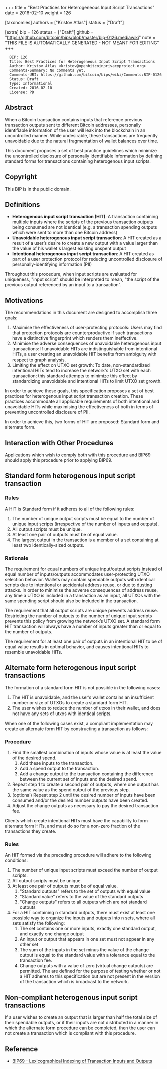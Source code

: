 
+++
title = "Best Practices for Heterogeneous Input Script Transactions"
date = 2016-02-10
weight = 126

[taxonomies]
authors = ["Kristov Atlas"]
status = ["Draft"]

[extra]
bip = 126
status = ["Draft"]
github = "https://github.com/bitcoin/bips/blob/master/bip-0126.mediawiki"
note = "THIS FILE IS AUTOMATICALLY GENERATED - NOT MEANT FOR EDITING"
+++

```
  BIP: 126
  Title: Best Practices for Heterogeneous Input Script Transactions
  Author: Kristov Atlas <kristov@openbitcoinprivacyproject.org>
  Comments-Summary: No comments yet.
  Comments-URI: https://github.com/bitcoin/bips/wiki/Comments:BIP-0126
  Status: Draft
  Type: Informational
  Created: 2016-02-10
  License: PD
```

<h2>Abstract</h2>


When a Bitcoin transaction contains inputs that reference previous transaction outputs sent to different Bitcoin addresses, personally identifiable information of the user will leak into the blockchain in an uncontrolled manner. While undesirable, these transactions are frequently unavoidable due to the natural fragmentation of wallet balances over time.

This document proposes a set of best practice guidelines which minimize the uncontrolled disclosure of personally identifiable information by defining standard forms for transactions containing heterogenous input scripts.

<h2>Copyright</h2>


This BIP is in the public domain.

<h2>Definitions</h2>


*  **Heterogenous input script transaction (HIT)**: A transaction containing multiple inputs where the scripts of the previous transaction outputs being consumed are not identical (e.g. a transaction spending outputs which were sent to more than one Bitcoin address)
*  **Unavoidable heterogenous input script transaction**: A HIT created as a result of a user’s desire to create a new output with a value larger than the value of his wallet's largest existing unspent output
*  **Intentional heterogenous input script transaction**: A HIT created as part of a user protection protocol for reducing uncontrolled disclosure of personally-identifying information (PII)


Throughout this procedure, when input scripts are evaluated for uniqueness, "input script" should be interpreted to mean, "the script of the previous output referenced by an input to a transaction".

<h2>Motivations</h2>


The recommendations in this document are designed to accomplish three goals:

1.  Maximise the effectiveness of user-protecting protocols: Users may find that protection protocols are counterproductive if such transactions have a distinctive fingerprint which renders them ineffective.
1.  Minimise the adverse consequences of unavoidable heterogenous input transactions: If unavoidable HITs are indistinguishable from intentional HITs, a user creating an unavoidable HIT benefits from ambiguity with respect to graph analysis.
1.  Limiting the effect on UTXO set growth: To date, non-standardized intentional HITs tend to increase the network's UTXO set with each transaction; this standard attempts to minimize this effect by standardizing unavoidable and intentional HITs to limit UTXO set growth.


In order to achieve these goals, this specification proposes a set of best practices for heterogenous input script transaction creation. These practices accommodate all applicable requirements of both intentional and unavoidable HITs while maximising the effectiveness of both in terms of preventing uncontrolled disclosure of PII.

In order to achieve this, two forms of HIT are proposed: Standard form and alternate form.

<h2>Interaction with Other Procedures</h2>


Applications which wish to comply both with this procedure and BIP69 should apply this procedure prior to applying BIP69.

<h2>Standard form heterogenous input script transaction</h2>


<h3>Rules</h3>


A HIT is Standard form if it adheres to all of the following rules:

1.  The number of unique output scripts must be equal to the number of unique input scripts (irrespective of the number of inputs and outputs).
1.  All output scripts must be unique.
1.  At least one pair of outputs must be of equal value.
1.  The largest output in the transaction is a member of a set containing at least two identically-sized outputs.


<h3>Rationale</h3>


The requirement for equal numbers of unique input/output scripts instead of equal number of inputs/outputs accommodates user-protecting UTXO selection behavior. Wallets may contain spendable outputs with identical scripts due to intentional or accidental address reuse, or due to dusting attacks. In order to minimise the adverse consequences of address reuse, any time a UTXO is included in a transaction as an input, all UTXOs with the same spending script should also be included in the transaction.

The requirement that all output scripts are unique prevents address reuse. Restricting the number of outputs to the number of unique input scripts prevents this policy from growing the network’s UTXO set. A standard form HIT transaction will always have a number of inputs greater than or equal to the number of outputs.

The requirement for at least one pair of outputs in an intentional HIT to be of equal value results in optimal behavior, and causes intentional HITs to resemble unavoidable HITs.

<h2>Alternate form heterogenous input script transactions</h2>


The formation of a standard form HIT is not possible in the following cases:

1.  The HIT is unavoidable, and the user’s wallet contains an insufficient number or size of UTXOs to create a standard form HIT.
1.  The user wishes to reduce the number of utxos in their wallet, and does not have any sets of utxos with identical scripts.


When one of the following cases exist, a compliant implementation may create an alternate form HIT by constructing a transaction as follows:

<h3>Procedure</h3>


1.  Find the smallest combination of inputs whose value is at least the value of the desired spend.
    1.  Add these inputs to the transaction.
    1.  Add a spend output to the transaction.
    1.  Add a change output to the transaction containing the difference between the current set of inputs and the desired spend.
1.  Repeat step 1 to create a second pair of outputs, where one output has the same value as the spend output of the previous step.
1.  (optional) Repeat step 2 until the desired number of inputs have been consumed and/or the desired number outputs have been created.
1.  Adjust the change outputs as necessary to pay the desired transaction fee.


Clients which create intentional HITs must have the capability to form alternate form HITs, and must do so for a non-zero fraction of the transactions they create.

<h3>Rules</h3>


An HIT formed via the preceding procedure will adhere to the following conditions:

1.  The number of unique input scripts must exceed the number of output scripts.
1.  All output scripts must be unique.
1.  At least one pair of outputs must be of equal value.
    1.  "Standard outputs" refers to the set of outputs with equal value
    1.  "Standard value" refers to the value of the standard outputs
    1.  "Change outputs" refers to all outputs which are not standard outputs
1.  For a HIT containing n standard outputs, there must exist at least one possible way to organize the inputs and outputs into n sets, where all sets satisfy the following:
    1.  The set contains one or more inputs, exactly one standard output, and exactly one change output
    1.  An input or output that appears in one set must not appear in any other set
    1.  The sum of the inputs in the set minus the value of the change output is equal to the standard value with a tolerance equal to the transaction fee.
    1.  Change outputs with a value of zero (virtual change outputs) are permitted. The are defined for the purpose of testing whether or not a HIT adheres to this specification but are not present in the version of the transaction which is broadcast to the network.


<h2>Non-compliant heterogenous input script transactions</h2>


If a user wishes to create an output that is larger than half the total size of their spendable outputs, or if their inputs are not distributed in a manner in which the alternate form procedure can be completed, then the user can not create a transaction which is compliant with this procedure.

<h2>Reference</h2>


*  <a href="/69" target="_blank">BIP69 - Lexicographical Indexing of Transaction Inputs and Outputs</a>
